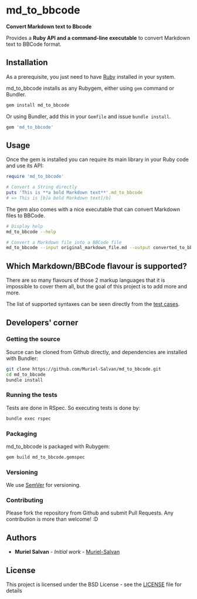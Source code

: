 # md_to_bbcode

**Convert Markdown text to Bbcode**

Provides a **Ruby API and a command-line executable** to convert Markdown text to BBCode format.

## Installation

As a prerequisite, you just need to have [Ruby](https://www.ruby-lang.org/en/) installed in your system.

md_to_bbcode installs as any Rubygem, either using `gem` command or Bundler.

```bash
gem install md_to_bbcode
```

Or using Bundler, add this in your `Gemfile` and issue `bundle install`.

```ruby
gem 'md_to_bbcode'
```

## Usage

Once the gem is installed you can require its main library in your Ruby code and use its API:

```ruby
require 'md_to_bbcode'

# Convert a String directly
puts 'This is **a bold Markdown text**'.md_to_bbcode
# => This is [b]a bold Markdown text[/b]
```

The gem also comes with a nice executable that can convert Markdown files to BBCode.

```bash
# Display help
md_to_bbcode --help

# Convert a Markdown file into a BBCode file
md_to_bbcode --input original_markdown_file.md --output converted_to_bbcode_file.bbcode
```

## Which Markdown/BBCode flavour is supported?

There are so many flavours of those 2 markup languages that it is impossible to cover them all, but the goal of this project is to add more and more.

The list of supported syntaxes can be seen directly from the [test cases](https://github.com/Muriel-Salvan/md_to_bbcode/blob/master/spec/api_spec.rb).

## Developers' corner

### Getting the source

Source can be cloned from Github directly, and dependencies are installed with Bundler:

```bash
git clone https://github.com/Muriel-Salvan/md_to_bbcode.git
cd md_to_bbcode
bundle install
```

### Running the tests

Tests are done in RSpec. So executing tests is done by:

```bash
bundle exec rspec
```

### Packaging

md_to_bbcode is packaged with Rubygem:

```bash
gem build md_to_bbcode.gemspec
```

### Versioning

We use [SemVer](http://semver.org/) for versioning.

### Contributing

Please fork the repository from Github and submit Pull Requests. Any contribution is more than welcome! :D

## Authors

* **Muriel Salvan** - *Initial work* - [Muriel-Salvan](https://github.com/Muriel-Salvan)

## License

This project is licensed under the BSD License - see the [LICENSE](LICENSE) file for details
